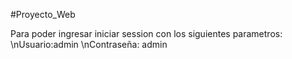 #Proyecto_Web

Para poder ingresar iniciar session con los siguientes parametros:
\nUsuario:admin
\nContraseña: admin
